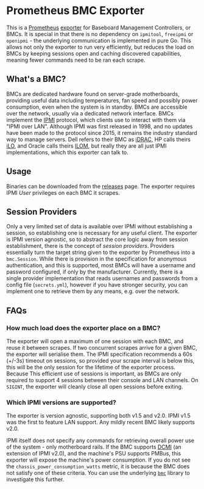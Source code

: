 # Prometheus BMC Exporter

This is a [Prometheus](https://prometheus.io/docs/introduction/overview/) [exporter](https://prometheus.io/docs/instrumenting/exporters/) for Baseboard Management Controllers, or BMCs.
It is special in that there is no dependency on `ipmitool`, `freeipmi` or `openipmi` - the underlying communication is implemented in pure Go.
This allows not only the exporter to run very efficiently, but reduces the load on BMCs by keeping sessions open and caching discovered capabilities, meaning fewer commands need to be ran each scrape.

## What's a BMC?

BMCs are dedicated hardware found on server-grade motherboards, providing useful data including temperatures, fan speed and possibly power consumption, even when the system is in standby. BMCs are accessible over the network, usually via a dedicated network interface.
BMCs implement the [IPMI](https://www.intel.co.uk/content/www/uk/en/servers/ipmi/ipmi-home.html) protocol, which clients use to interact with them via "IPMI over LAN".
Although IPMI was first released in 1998, and no updates have been made to the protocol since 2015, it remains the industry standard way to manage servers.
Dell refers to their BMC as [iDRAC](https://www.dell.com/support/article/uk/en/ukbsdt1/sln129295/dell-poweredge-how-to-configure-the-idrac-system-management-options-on-servers?lang=en), HP calls theirs [iLO](https://www.hpe.com/uk/en/servers/integrated-lights-out-ilo.html), and Oracle calls theirs [ILOM](https://docs.oracle.com/cd/E19203-01/819-1160-13/overview.html), but really they are all just IPMI implementations, which this exporter can talk to.

## Usage

Binaries can be downloaded from the [releases](https://github.com/gebn/bmc_exporter/releases) page.
The exporter requires IPMI *User* privileges on each BMC it scrapes.

## Session Providers

Only a very limited set of data is available over IPMI without establishing a session, so establishing one is necessary for any useful client.
The exporter is IPMI version agnostic, so to abstract the core logic away from session establishment, there is the concept of *session providers*.
Providers essentially turn the target string given to the exporter by Prometheus into a `bmc.Session`.
While there is provision in the specification for anonymous authentication, and this is supported, most BMCs will have a username and password configured, if only by the manufacturer.
Currently, there is a single provider implementation that reads usernames and passwords from a config file (`secrets.yml`), however if you have stronger security, you can implement one to retrieve them by any means, e.g. over the network.

## FAQs

### How much load does the exporter place on a BMC?

The exporter will open a maximum of one session with each BMC, and reuse it between scrapes.
If two concurrent scrapes arrive for a given BMC, the exporter will serialise them.
The IPMI specification recommends a 60s (+/-3s) timeout on sessions, so provided your scrape interval is below this, this will be the only session for the lifetime of the exporter process.
Because 
This efficient use of sessions is important, as BMCs are only required to support 4 sessions between their console and LAN channels.
On `SIGINT`, the exporter will cleanly close all open sessions before exiting.

### Which IPMI versions are supported?

The exporter is version agnostic, supporting both v1.5 and v2.0.
IPMI v1.5 was the first to feature LAN support.
Any mildly recent BMC likely supports v2.0.

IPMI itself does not specify any commands for retrieving overall power use of the system - only motherboard rails.
If the BMC supports [DCMI](https://www.intel.com/content/dam/www/public/us/en/documents/technical-specifications/dcmi-v1-5-rev-spec.pdf) (an extension of IPMI v2.0), and the machine's PSU supports PMBus, this exporter will expose the machine's power consumption.
If you do not see the `chassis_power_consumption_watts` metric, it is because the BMC does not satisfy one of these criteria.
You can use the underlying [`bmc`](https://github.com/gebn/bmc) library to investigate this further.
